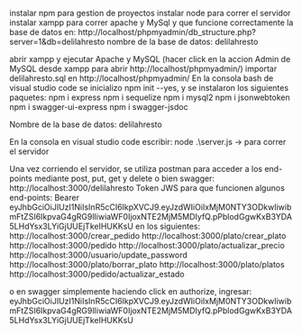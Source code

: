 instalar npm para gestion de proyectos
instalar node para correr el servidor
instalar xampp para correr apache y MySql y que funcione correctamente la base de datos en: http://localhost/phpmyadmin/db_structure.php?server=1&db=delilahresto
nombre de la base de datos: delilahresto

abrir xampp y ejecutar Apache y MySQL (hacer click en la accion Admin de MySQL desde xampp para abrir http://localhost/phpmyadmin/)
importar delilahresto.sql en http://localhost/phpmyadmin/
En la consola bash de visual studio code se inicializo npm init --yes, y se instalaron los siguientes paquetes: 
    npm i express
    npm i sequelize
    npm i mysql2
    npm i jsonwebtoken
    npm i swagger-ui-express
    npm i swagger-jsdoc

Nombre de la base de datos: delilahresto

En la consola en visual studio code escribir: node .\server.js           -> para correr el servidor

Una vez corriendo el servidor, se utiliza postman para acceder a los end-points mediante post, put, get y delete o bien swagger: http://localhost:3000/delilahresto
Token JWS para que funcionen algunos end-points:
Bearer eyJhbGciOiJIUzI1NiIsInR5cCI6IkpXVCJ9.eyJzdWIiOiIxMjM0NTY3ODkwIiwibmFtZSI6IkpvaG4gRG9lIiwiaWF0IjoxNTE2MjM5MDIyfQ.pPblodGgwKxB3YDA5LHdYsx3LYiGjUUEjTkeIHUKKsU en los siguientes:
http://localhost:3000/crear_pedido
http://localhost:3000/plato/crear_plato
http://localhost:3000/pedido
http://localhost:3000/plato/actualizar_precio
http://localhost:3000/usuario/update_password
http://localhost:3000/plato/borrar_plato
http://localhost:3000/plato/platos
http://localhost:3000/pedido/actualizar_estado

o en swagger simplemente haciendo click en authorize, ingresar: eyJhbGciOiJIUzI1NiIsInR5cCI6IkpXVCJ9.eyJzdWIiOiIxMjM0NTY3ODkwIiwibmFtZSI6IkpvaG4gRG9lIiwiaWF0IjoxNTE2MjM5MDIyfQ.pPblodGgwKxB3YDA5LHdYsx3LYiGjUUEjTkeIHUKKsU